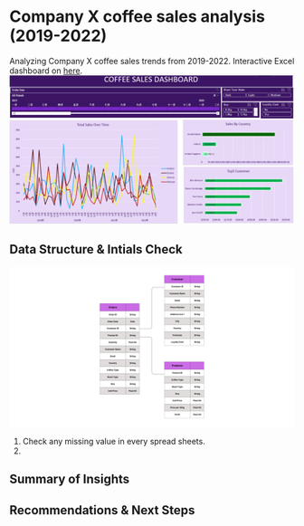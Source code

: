 # Company X coffee sales analysis (2019-2022)

Analyzing Company X coffee sales trends from 2019-2022. Interactive Excel dashboard on [here](Profolio_Excel.xlsx).
![Excel Dashboard Preview](Dashboard.png)  

## Data Structure & Intials Check
![Dimensions Preview](Excel_Dimensions.png)  
1. Check any missing value in every spread sheets.
2. 

## Summary of Insights

## Recommendations & Next Steps





